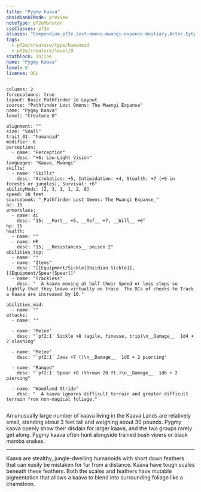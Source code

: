 ```yaml
---
title: "Pygmy Kaava"
obsidianUIMode: preview
noteType: pf2eMonster
cssClasses: pf2e
aliases: "Compendium.pf2e.lost-omens-mwangi-expanse-bestiary.Actor.EyGpKm5MkHepWuNM" 
tags:
  - pf2e/creature/type/humanoid
  - pf2e/creature/level/0
statblock: inline
name: "Pygmy Kaava"
level: 0
license: OGL
---
```


```statblock
columns: 2
forcecolumns: true
layout: Basic Pathfinder 2e Layout
source: "Pathfinder Lost Omens: The Mwangi Expanse"
name: "Pygmy Kaava"
level: "Creature 0"

alignment: ""
size: "Small"
trait_01: "humanoid"
modifier: 6
perception:
  - name: "Perception"
    desc: "+6; Low-Light Vision"
languages: "Kaava, Mwangi"
skills:
  - name: "Skills"
    desc: "Acrobatics: +5, Intimidation: +4, Stealth: +7 (+9 in forests or jungles), Survival: +6"
abilityMods: [2, 3, 1, 1, 2, 0]
speed: 30 feet
sourcebook: "_Pathfinder Lost Omens: The Mwangi Expanse_"
ac: 15
armorclass:
  - name: AC
    desc: "15; __Fort__ +5, __Ref__ +7, __Will__ +6"
hp: 15
health:
  - name: ""
  - name: HP
    desc: "15; __Resistances__ poison 2"
abilities_top:
  - name: ""
  - name: "Items"
    desc: "[[Equipment/Sickle|Obsidian Sickle]], [[Equipment/Spear|Spear]]"
  - name: "Trackless"
    desc: "  A kaava moving at half their Speed or less steps so lightly that they leave virtually no trace. The DCs of checks to Track a kaava are increased by 10."

abilities_mid:
  - name: ""
attacks:
  - name: ""

  - name: "Melee"
    desc: "`pf2:1` Sickle +8 (agile, finesse, trip)\n__Damage__  1d4 + 2 slashing"

  - name: "Melee"
    desc: "`pf2:1` Jaws +7 ()\n__Damage__  1d6 + 2 piercing"

  - name: "Ranged"
    desc: "`pf2:1` Spear +8 (thrown 20 ft.)\n__Damage__  1d6 + 2 piercing"

  - name: "Woodland Stride"
    desc: "  A kaava ignores difficult terrain and greater difficult terrain from non-magical foliage."
 
```



An unusually large number of kaava living in the Kaava Lands are relatively small, standing about 3 feet tall and weighing about 30 pounds. Pygmy kaava openly show their disdain for larger kaava, and the two groups rarely get along. Pygmy kaava often hunt alongside trained bush vipers or black mamba snakes.

* * *

Kaava are stealthy, jungle-dwelling humanoids with short down feathers that can easily be mistaken for fur from a distance. Kaava have tough scales beneath these feathers. Both the scales and feathers have mutable pigmentation that allows a kaava to blend into surrounding foliage like a chameleon.
